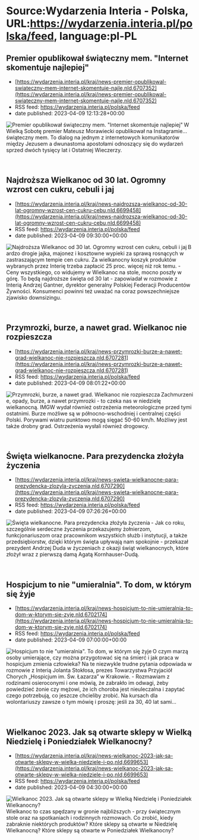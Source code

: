 # Source:Wydarzenia Interia - Polska, URL:https://wydarzenia.interia.pl/polska/feed, language:pl-PL

## Premier opublikował świąteczny mem. "Internet skomentuje najlepiej"
 - [https://wydarzenia.interia.pl/kraj/news-premier-opublikowal-swiateczny-mem-internet-skomentuje-najle,nId,6707352](https://wydarzenia.interia.pl/kraj/news-premier-opublikowal-swiateczny-mem-internet-skomentuje-najle,nId,6707352)
 - RSS feed: https://wydarzenia.interia.pl/polska/feed
 - date published: 2023-04-09 12:13:28+00:00

<p><a href="https://wydarzenia.interia.pl/kraj/news-premier-opublikowal-swiateczny-mem-internet-skomentuje-najle,nId,6707352"><img align="left" alt="Premier opublikował świąteczny mem. &quot;Internet skomentuje najlepiej&quot;" src="https://i.iplsc.com/premier-opublikowal-swiateczny-mem-internet-skomentuje-najle/000867I9TDEV9L7B-C321.jpg" /></a>W Wielką Sobotę premier Mateusz Morawiecki opublikował na Instagramie... świąteczny mem. To dialog na jednym z internetowych komunikatorów między Jezusem a dwunastoma apostołami odnoszący się do wydarzeń sprzed dwóch tysięcy lat i Ostatniej Wieczerzy.</p><br clear="all" />

## Najdroższa Wielkanoc od 30 lat. Ogromny wzrost cen cukru, cebuli i jaj
 - [https://wydarzenia.interia.pl/kraj/news-najdrozsza-wielkanoc-od-30-lat-ogromny-wzrost-cen-cukru-cebu,nId,6699458](https://wydarzenia.interia.pl/kraj/news-najdrozsza-wielkanoc-od-30-lat-ogromny-wzrost-cen-cukru-cebu,nId,6699458)
 - RSS feed: https://wydarzenia.interia.pl/polska/feed
 - date published: 2023-04-09 09:30:00+00:00

<p><a href="https://wydarzenia.interia.pl/kraj/news-najdrozsza-wielkanoc-od-30-lat-ogromny-wzrost-cen-cukru-cebu,nId,6699458"><img align="left" alt="Najdroższa Wielkanoc od 30 lat. Ogromny wzrost cen cukru, cebuli i jaj" src="https://i.iplsc.com/najdrozsza-wielkanoc-od-30-lat-ogromny-wzrost-cen-cukru-cebu/000GZOBLKQ2YQUYE-C321.jpg" /></a>Bardzo drogie jajka, majonez i kosztowne wypieki za sprawą rosnących w zastraszającym tempie cen cukru. Za wielkanocny koszyk produktów wybranych przez Interię trzeba zapłacić 25 proc. więcej niż rok temu. - Ceny wszystkiego, co widujemy w Wielkanoc na stole, mocno poszły w górę. To będą najdroższe święta od 30 lat - zapowiadał w rozmowie z Interią Andrzej Gantner, dyrektor generalny Polskiej Federacji Producentów Żywności. Konsumenci powinni też uważać na coraz powszechniejsze zjawisko downsizingu.</p><br clear="all" />

## Przymrozki, burze, a nawet grad. Wielkanoc nie rozpieszcza
 - [https://wydarzenia.interia.pl/kraj/news-przymrozki-burze-a-nawet-grad-wielkanoc-nie-rozpieszcza,nId,6707281](https://wydarzenia.interia.pl/kraj/news-przymrozki-burze-a-nawet-grad-wielkanoc-nie-rozpieszcza,nId,6707281)
 - RSS feed: https://wydarzenia.interia.pl/polska/feed
 - date published: 2023-04-09 08:01:22+00:00

<p><a href="https://wydarzenia.interia.pl/kraj/news-przymrozki-burze-a-nawet-grad-wielkanoc-nie-rozpieszcza,nId,6707281"><img align="left" alt="Przymrozki, burze, a nawet grad. Wielkanoc nie rozpieszcza" src="https://i.iplsc.com/przymrozki-burze-a-nawet-grad-wielkanoc-nie-rozpieszcza/000H07S1OYRXGEM1-C321.jpg" /></a>Zachmurzenie, opady, burze, a nawet przymrozki - to czeka nas w niedzielę wielkanocną. IMGW wydał również ostrzeżenia meteorologiczne przed tymi ostatnimi. Burze możliwe są w północno-wschodniej i centralnej części Polski. Porywami wiatru punktowo mogą sięgać 50-60 km/h. Możliwy jest także drobny grad. Ostrzeżenia wysłali również drogowcy.</p><br clear="all" />

## Święta wielkanocne. Para prezydencka złożyła życzenia
 - [https://wydarzenia.interia.pl/kraj/news-swieta-wielkanocne-para-prezydencka-zlozyla-zyczenia,nId,6707290](https://wydarzenia.interia.pl/kraj/news-swieta-wielkanocne-para-prezydencka-zlozyla-zyczenia,nId,6707290)
 - RSS feed: https://wydarzenia.interia.pl/polska/feed
 - date published: 2023-04-09 07:26:26+00:00

<p><a href="https://wydarzenia.interia.pl/kraj/news-swieta-wielkanocne-para-prezydencka-zlozyla-zyczenia,nId,6707290"><img align="left" alt="Święta wielkanocne. Para prezydencka złożyła życzenia" src="https://i.iplsc.com/swieta-wielkanocne-para-prezydencka-zlozyla-zyczenia/000H07Y3XGGYFB89-C321.jpg" /></a>- Jak co roku, szczególnie serdeczne życzenia przekazujemy żołnierzom, funkcjonariuszom oraz pracownikom wszystkich służb i instytucji, a także przedsiębiorstw, dzięki którym święta upływają nam spokojnie - przekazał prezydent Andrzej Duda w życzeniach z okazji świąt wielkanocnych, które złożył wraz z pierwszą damą Agatą Kornhauser-Dudą.</p><br clear="all" />

## Hospicjum to nie "umieralnia". To dom, w którym się żyje
 - [https://wydarzenia.interia.pl/kraj/news-hospicjum-to-nie-umieralnia-to-dom-w-ktorym-sie-zyje,nId,6702174](https://wydarzenia.interia.pl/kraj/news-hospicjum-to-nie-umieralnia-to-dom-w-ktorym-sie-zyje,nId,6702174)
 - RSS feed: https://wydarzenia.interia.pl/polska/feed
 - date published: 2023-04-09 07:00:00+00:00

<p><a href="https://wydarzenia.interia.pl/kraj/news-hospicjum-to-nie-umieralnia-to-dom-w-ktorym-sie-zyje,nId,6702174"><img align="left" alt="Hospicjum to nie &quot;umieralnia&quot;. To dom, w którym się żyje" src="https://i.iplsc.com/hospicjum-to-nie-umieralnia-to-dom-w-ktorym-sie-zyje/000GZY3KUDCJORW6-C321.jpg" /></a>O czym marzą osoby umierające, czy można przygotować się na śmierć i jak praca w hospicjum zmienia człowieka? Na te niezwykle trudne pytania odpowiada w rozmowie z Interią Jolanta Stokłosa, prezes Towarzystwa Przyjaciół Chorych „Hospicjum im. Św. Łazarza” w Krakowie. - Rozmawiam z rodzinami osieroconymi i one mówią, że zabrakło im odwagi, żeby powiedzieć żonie czy mężowi, że ich choroba jest nieuleczalna i zapytać czego potrzebują, co jeszcze chcieliby zrobić. Na kursach dla wolontariuszy zawsze o tym mówię i proszę: jeśli za 30, 40 lat sami...</p><br clear="all" />

## Wielkanoc 2023. Jak są otwarte sklepy w Wielką Niedzielę i Poniedziałek Wielkanocny?
 - [https://wydarzenia.interia.pl/kraj/news-wielkanoc-2023-jak-sa-otwarte-sklepy-w-wielka-niedziele-i-po,nId,6699653](https://wydarzenia.interia.pl/kraj/news-wielkanoc-2023-jak-sa-otwarte-sklepy-w-wielka-niedziele-i-po,nId,6699653)
 - RSS feed: https://wydarzenia.interia.pl/polska/feed
 - date published: 2023-04-09 04:30:00+00:00

<p><a href="https://wydarzenia.interia.pl/kraj/news-wielkanoc-2023-jak-sa-otwarte-sklepy-w-wielka-niedziele-i-po,nId,6699653"><img align="left" alt="Wielkanoc 2023. Jak są otwarte sklepy w Wielką Niedzielę i Poniedziałek Wielkanocny?" src="https://i.iplsc.com/wielkanoc-2023-jak-sa-otwarte-sklepy-w-wielka-niedziele-i-po/000B0JAF48VPYPM1-C321.jpg" /></a>Wielkanoc to czas spędzany w gronie najbliższych - przy świątecznym stole oraz na spotkaniach i rodzinnych rozmowach. Co zrobić, kiedy zabraknie niektórych produktów? Które sklepy są otwarte w Niedzielę Wielkanocną? Które sklepy są otwarte w Poniedziałek Wielkanocny?</p><br clear="all" />

